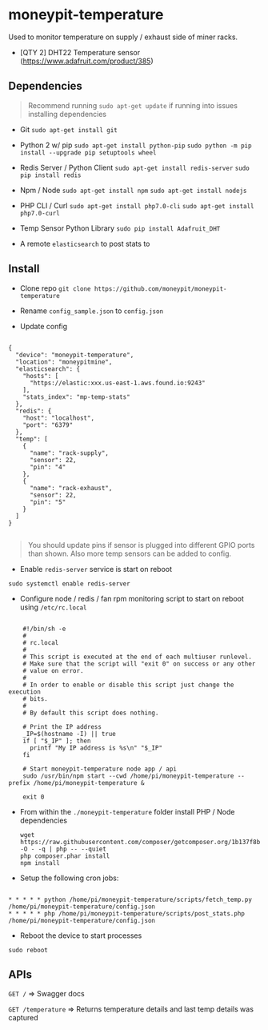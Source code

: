# moneypit-temperature

Used to monitor temperature on supply / exhaust side of miner racks.

- [QTY 2] DHT22 Temperature sensor (https://www.adafruit.com/product/385)

## Dependencies

> Recommend running `sudo apt-get update` if running into issues installing dependencies

- Git
   `sudo apt-get install git`

- Python 2 w/ pip
  `sudo apt-get install python-pip`
  `sudo python -m pip install --upgrade pip setuptools wheel`

- Redis Server / Python Client
   `sudo apt-get install redis-server`
   `sudo pip install redis`

- Npm / Node
   `sudo apt-get install npm`
   `sudo apt-get install nodejs`

- PHP CLI / Curl
   `sudo apt-get install php7.0-cli`
   `sudo apt-get install php7.0-curl`

- Temp Sensor Python Library
  `sudo pip install Adafruit_DHT`

- A remote `elasticsearch` to post stats to



## Install

- Clone repo `git clone https://github.com/moneypit/moneypit-temperature`

- Rename `config_sample.json` to `config.json`

- Update config

```

{
  "device": "moneypit-temperature",
  "location": "moneypitmine",
  "elasticsearch": {
    "hosts": [
      "https://elastic:xxx.us-east-1.aws.found.io:9243"
    ],
    "stats_index": "mp-temp-stats"
  },
  "redis": {
    "host": "localhost",
    "port": "6379"
  },
  "temp": [
    {
      "name": "rack-supply",
      "sensor": 22,
      "pin": "4"
    },
    {
      "name": "rack-exhaust",
      "sensor": 22,
      "pin": "5"
    }
  ]
}


```

> You should update pins if sensor is plugged into different GPIO ports than shown.  Also more temp sensors can be added to config.

- Enable `redis-server` service is start on reboot

`sudo systemctl enable redis-server`

- Configure node / redis / fan rpm monitoring script to start on reboot using `/etc/rc.local`

```

	#!/bin/sh -e
	#
	# rc.local
	#
	# This script is executed at the end of each multiuser runlevel.
	# Make sure that the script will "exit 0" on success or any other
	# value on error.
	#
	# In order to enable or disable this script just change the execution
	# bits.
	#
	# By default this script does nothing.

	# Print the IP address
	_IP=$(hostname -I) || true
	if [ "$_IP" ]; then
	  printf "My IP address is %s\n" "$_IP"
	fi

	# Start moneypit-temperature node app / api
	sudo /usr/bin/npm start --cwd /home/pi/moneypit-temperature --prefix /home/pi/moneypit-temperature &

	exit 0

```

- From within the `./moneypit-temperature` folder install PHP / Node dependencies

  ```
  wget https://raw.githubusercontent.com/composer/getcomposer.org/1b137f8bf6db3e79a38a5bc45324414a6b1f9df2/web/installer -O - -q | php -- --quiet
  php composer.phar install
  npm install
  ```

- Setup the following cron jobs:

```

* * * * * python /home/pi/moneypit-temperature/scripts/fetch_temp.py /home/pi/moneypit-temperature/config.json
* * * * * php /home/pi/moneypit-temperature/scripts/post_stats.php /home/pi/moneypit-temperature/config.json

```

- Reboot the device to start processes

```
sudo reboot
```

## APIs

`GET /` => Swagger docs

`GET /temperature` => Returns temperature details and last temp details was captured
